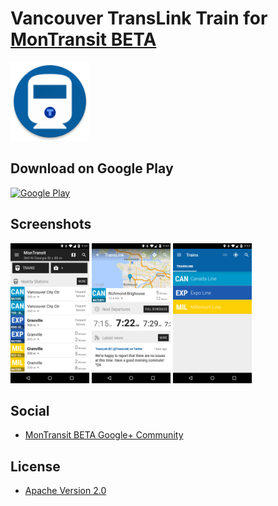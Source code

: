 # Vancouver TransLink Train for [MonTransit BETA](https://github.com/mtransitapps/mtransit-for-android)

<img width="25%" height="25%" src="https://raw.githubusercontent.com/mtransitapps/ca-vancouver-translink-train-android/master/pub/hi-res-app-icon.png"/>

## Download on Google Play

[![Google Play](https://developer.android.com/images/brand/en_app_rgb_wo_60.png)](https://play.google.com/store/apps/details?id=org.mtransit.android.ca_vancouver_translink_train)

## Screenshots

<img width="25%" height="25%" src="https://raw.githubusercontent.com/mtransitapps/ca-vancouver-translink-train-android/master/pub/screenshot-phone-1.png"/>
<img width="25%" height="25%" src="https://raw.githubusercontent.com/mtransitapps/ca-vancouver-translink-train-android/master/pub/screenshot-phone-2.png"/>
<img width="25%" height="25%" src="https://raw.githubusercontent.com/mtransitapps/ca-vancouver-translink-train-android/master/pub/screenshot-phone-3.png"/>

## Social

* [MonTransit BETA Google+ Community](https://plus.google.com/communities/111796337224469270605)

## License

* [Apache Version 2.0](http://www.apache.org/licenses/LICENSE-2.0.html)
